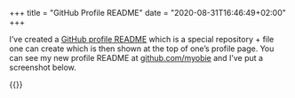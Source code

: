 +++
title = "GitHub Profile README"
date = "2020-08-31T16:46:49+02:00"
+++

I’ve created a [GitHub profile README](https://docs.github.com/en/github/setting-up-and-managing-your-github-profile/managing-your-profile-readme) which is a special repository + file one can create which is then shown at the top of one’s profile page. You can see my new profile README at [github.com/myobie](https://github.com/myobie) and I’ve put a screenshot below.

{{<fig
  src="screenshot@2x.png"
  alt="Screenshot of my github profile README"
  link="https://github.com/myobie" />}}
